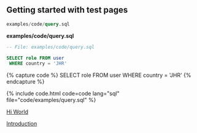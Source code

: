 ## Getting started with test pages

```sql
examples/code/query.sql
```
**examples/code/query.sql**
```sql
-- File: examples/code/query.sql

SELECT role FROM user
 WHERE country = 'JHR'
```

{% capture code %}
 SELECT role FROM user
 WHERE country = 'JHR'
{% endcapture %}

{% include code.html code=code lang="sql" file="code/examples/query.sql" %}

[Hi World](/hello.md)

[Introduction](_pages/intro.md)

